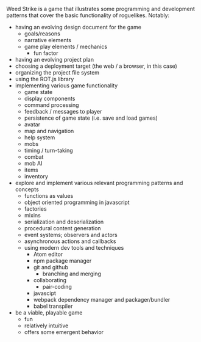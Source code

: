Weed Strike is a game that illustrates some programming and development patterns that cover the basic functionality of roguelikes. Notably:
* having an evolving design document for the game
  * goals/reasons
  * narrative elements
  * game play elements / mechanics
    * fun factor
* having an evolving project plan
* choosing a deployment target (the web / a browser, in this case)
* organizing the project file system
* using the ROT.js library
* implementing various game functionality
  * game state
  * display components
  * command processing
  * feedback / messages to player
  * persistence of game state (i.e. save and load games)
  * avatar
  * map and navigation
  * help system
  * mobs
  * timing / turn-taking
  * combat
  * mob AI
  * items
  * inventory
* explore and implement various relevant programming patterns and concepts
  * functions as values
  * object oriented programming in javascript
  * factories
  * mixins
  * serialization and deserialization
  * procedural content generation
  * event systems; observers and actors
  * asynchronous actions and callbacks
  * using modern dev tools and techniques
    * Atom editor
    * npm package manager
    * git and github
      * branching and merging
    * collaborating
      * pair-coding
    * javascipt
    * webpack dependency manager and packager/bundler
    * babel transpiler
* be a viable, playable game
  * fun
  * relatively intuitive
  * offers some emergent behavior
